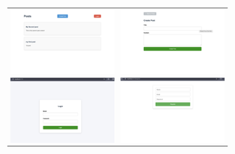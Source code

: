<table>
  <tr>
    <td><img src="Image1.png" alt="Screenshot 1" width="300"/></td>
    <td><img src="Image2.png" alt="Screenshot 2" width="300"/></td>
  </tr>
  <tr>
    <td><img src="Image3.png" alt="Screenshot 3" width="300"/></td>
    <td><img src="Image4.png" alt="Screenshot 4" width="300"/></td>
  </tr>
</table>
